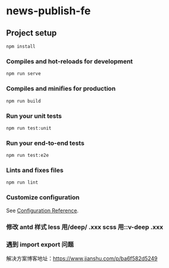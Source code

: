 # news-publish-fe

## Project setup

```
npm install
```

### Compiles and hot-reloads for development

```
npm run serve
```

### Compiles and minifies for production

```
npm run build
```

### Run your unit tests

```
npm run test:unit
```

### Run your end-to-end tests

```
npm run test:e2e
```

### Lints and fixes files

```
npm run lint
```

### Customize configuration

See [Configuration Reference](https://cli.vuejs.org/config/).

### 修改 antd 样式 less 用/deep/ .xxx scss 用::v-deep .xxx

### 遇到 import export 问题

解决方案博客地址：https://www.jianshu.com/p/ba6f582d5249
